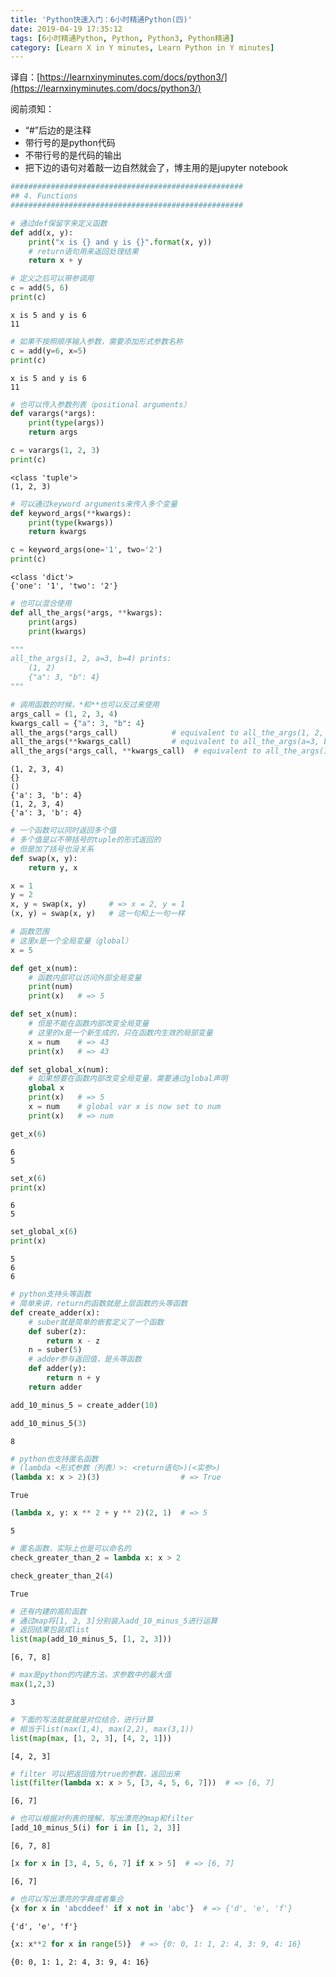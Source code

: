 ```yaml
---
title: 'Python快速入门：6小时精通Python(四)'
date: 2019-04-19 17:35:12
tags: [6小时精通Python, Python, Python3, Python精通]
category: [Learn X in Y minutes, Learn Python in Y minutes]
---
```


译自：[https://learnxinyminutes.com/docs/python3/](https://learnxinyminutes.com/docs/python3/)

阅前须知：

- “#”后边的是注释
- 带行号的是python代码
- 不带行号的是代码的输出
- 把下边的语句对着敲一边自然就会了，博主用的是jupyter notebook

```python
####################################################
## 4. Functions
####################################################
```


```python
# 通过def保留字来定义函数
def add(x, y):
    print("x is {} and y is {}".format(x, y))
    # return语句用来返回处理结果
    return x + y  
```


```python
# 定义之后可以带参调用
c = add(5, 6)
print(c)
```

    x is 5 and y is 6
    11



```python
# 如果不按照顺序输入参数，需要添加形式参数名称
c = add(y=6, x=5)
print(c)
```

    x is 5 and y is 6
    11



```python
# 也可以传入参数列表（positional arguments）
def varargs(*args):
    print(type(args))
    return args
```


```python
c = varargs(1, 2, 3)
print(c)
```

    <class 'tuple'>
    (1, 2, 3)



```python
# 可以通过keyword arguments来传入多个变量
def keyword_args(**kwargs):
    print(type(kwargs))
    return kwargs
```


```python
c = keyword_args(one='1', two='2')
print(c)
```

    <class 'dict'>
    {'one': '1', 'two': '2'}



```python
# 也可以混合使用
def all_the_args(*args, **kwargs):
    print(args)
    print(kwargs)

"""
all_the_args(1, 2, a=3, b=4) prints:
    (1, 2)
    {"a": 3, "b": 4}
"""
```


```python
# 调用函数的时候，*和**也可以反过来使用
args_call = (1, 2, 3, 4)
kwargs_call = {"a": 3, "b": 4}
all_the_args(*args_call)            # equivalent to all_the_args(1, 2, 3, 4)
all_the_args(**kwargs_call)         # equivalent to all_the_args(a=3, b=4)
all_the_args(*args_call, **kwargs_call)  # equivalent to all_the_args(1, 2, 3, 4, a=3, b=4)
```

    (1, 2, 3, 4)
    {}
    ()
    {'a': 3, 'b': 4}
    (1, 2, 3, 4)
    {'a': 3, 'b': 4}



```python
# 一个函数可以同时返回多个值
# 多个值是以不带括号的tuple的形式返回的
# 但是加了括号也没关系
def swap(x, y):
    return y, x
```


```python
x = 1
y = 2
x, y = swap(x, y)     # => x = 2, y = 1
(x, y) = swap(x, y)   # 这一句和上一句一样
```


```python
# 函数范围 
# 这里x是一个全局变量（global）
x = 5

def get_x(num):
    # 函数内部可以访问外部全局变量
    print(num)
    print(x)   # => 5

def set_x(num):
    # 但是不能在函数内部改变全局变量
    # 这里的x是一个新生成的，只在函数内生效的局部变量
    x = num    # => 43
    print(x)   # => 43

def set_global_x(num):
    # 如果想要在函数内部改变全局变量，需要通过global声明
    global x
    print(x)   # => 5
    x = num    # global var x is now set to num
    print(x)   # => num
```


```python
get_x(6)
```

    6
    5



```python
set_x(6)
print(x)
```

    6
    5



```python
set_global_x(6)
print(x)
```

    5
    6
    6



```python
# python支持头等函数
# 简单来讲，return的函数就是上层函数的头等函数
def create_adder(x):
    # suber就是简单的嵌套定义了一个函数
    def suber(z):
        return x - z
    n = suber(5)
    # adder参与返回值，是头等函数
    def adder(y):
        return n + y
    return adder
```


```python
add_10_minus_5 = create_adder(10)
```


```python
add_10_minus_5(3)
```




    8




```python
# python也支持匿名函数
# (lambda <形式参数（列表）>: <return语句>)(<实参>)
(lambda x: x > 2)(3)                  # => True
```




    True




```python
(lambda x, y: x ** 2 + y ** 2)(2, 1)  # => 5
```




    5




```python
# 匿名函数，实际上也是可以命名的
check_greater_than_2 = lambda x: x > 2
```


```python
check_greater_than_2(4)
```




    True




```python
# 还有内建的高阶函数
# 通过map将[1, 2, 3]分别装入add_10_minus_5进行运算
# 返回结果包装成list
list(map(add_10_minus_5, [1, 2, 3]))
```




    [6, 7, 8]




```python
# max是python的内建方法，求参数中的最大值
max(1,2,3)
```




    3




```python
# 下面的写法就是就是对位结合，进行计算
# 相当于list(max(1,4), max(2,2), max(3,1))
list(map(max, [1, 2, 3], [4, 2, 1]))
```




    [4, 2, 3]




```python
# filter 可以把返回值为true的参数，返回出来
list(filter(lambda x: x > 5, [3, 4, 5, 6, 7]))  # => [6, 7]
```




    [6, 7]




```python
# 也可以根据对列表的理解，写出漂亮的map和filter
[add_10_minus_5(i) for i in [1, 2, 3]]
```




    [6, 7, 8]




```python
[x for x in [3, 4, 5, 6, 7] if x > 5]  # => [6, 7]
```




    [6, 7]




```python
# 也可以写出漂亮的字典或者集合
{x for x in 'abcddeef' if x not in 'abc'}  # => {'d', 'e', 'f'}
```




    {'d', 'e', 'f'}




```python
{x: x**2 for x in range(5)}  # => {0: 0, 1: 1, 2: 4, 3: 9, 4: 16}
```




    {0: 0, 1: 1, 2: 4, 3: 9, 4: 16}




